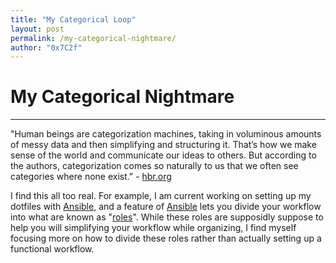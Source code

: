 ```yaml
---
title: "My Categorical Loop"
layout: post
permalink: /my-categorical-nightmare/
author: "0x7C2f"
---
```


# My Categorical Nightmare

---

"Human beings are categorization machines, taking in voluminous amounts of messy data and then simplifying and structuring it. That’s how we make sense of the world and communicate our ideas to others. But according to the authors, categorization comes so naturally to us that we often see categories where none exist." - [hbr.org](https://hbr.org/2019/09/the-dangers-of-categorical-thinking)

I find this all too real. For example, I am current working on setting up my dotfiles with [Ansible](https://www.ansible.com/), and a feature of [Ansible](https://www.ansible.com/) lets you divide your workflow into what are known as "[roles](https://docs.ansible.com/ansible/latest/user_guide/playbooks_reuse_roles.html)". While these roles are supposidly suppose to help you will simplifying your workflow while organizing, I find myself focusing more on how to divide these roles rather than actually setting up a functional workflow.